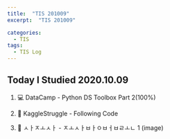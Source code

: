 ```yaml
---
title:  "TIS 201009"
excerpt:  "TIS 201009"

categories:
  - TIS
tags:
  - TIS Log
---
```


## Today I Studied 2020.10.09

1. :computer: DataCamp - Python DS Toolbox Part 2(100%)

2. :runner: KaggleStruggle - Following Code 

3. :pencil: ㅅㅏㅈㅗㅅㅏ - ㅈㅗㅅㅏㅂㅏㅇㅂㅓㅂㄹㅗㄴ 1 (image)
